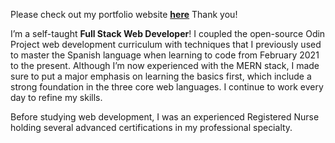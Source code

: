Please check out my portfolio website **[here](https://mattdimicelli.github.io/me/)** Thank you!

I’m a self-taught **Full Stack Web Developer**!  I coupled the open-source Odin Project web development curriculum with techniques that I previously used to master the Spanish language when learning to code from February 2021 to the present.  Although I’m now experienced with the MERN stack, I made sure to put a major emphasis on learning the basics first, which include a strong foundation in the three core web languages.  I continue to work every 
day to refine my skills.

Before studying web development, I was an experienced Registered Nurse holding several advanced certifications in my professional specialty.

<!---
mattdimicelli/mattdimicelli is a ✨ special ✨ repository because its `README.md` (this file) appears on your GitHub profile.
You can click the Preview link to take a look at your changes.
--->
